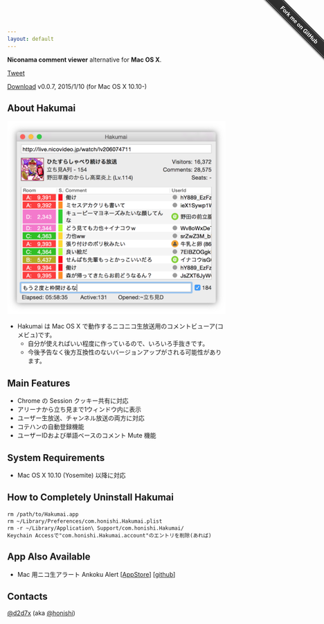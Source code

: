 ```yaml
---
layout: default
---
```


**Niconama comment viewer** alternative for **Mac OS X**.

<a href="https://twitter.com/share" class="twitter-share-button" data-text="Hakumai - Mac用ニコ生コメントビューア">Tweet</a>
<script>!function(d,s,id){var js,fjs=d.getElementsByTagName(s)[0],p=/^http:/.test(d.location)?'http':'https';if(!d.getElementById(id)){js=d.createElement(s);js.id=id;js.src=p+'://platform.twitter.com/widgets.js';fjs.parentNode.insertBefore(js,fjs);}}(document, 'script', 'twitter-wjs');</script>

<a href="https://hakumai.s3.amazonaws.com/Hakumai.0.0.7.zip" class="button button-primary"><i class="fa fa-download"></i> Download</a>
v0.0.7, 2015/1/10 (for Mac OS X 10.10-)

## About Hakumai

<img src="./image/main.png" width="525px">

* Hakumai は Mac OS X で動作するニコニコ生放送用のコメントビューア(コメビュ)です。
    * 自分が使えればいい程度に作っているので、いろいろ手抜きです。
    * 今後予告なく後方互換性のないバージョンアップがされる可能性があります。

## Main Features

* Chrome の Session クッキー共有に対応
* アリーナから立ち見まで1ウィンドウ内に表示
* ユーザー生放送、チャンネル放送の両方に対応
* コテハンの自動登録機能
* ユーザーIDおよび単語ベースのコメント Mute 機能

## System Requirements

* Mac OS X 10.10 (Yosemite) 以降に対応

## How to Completely Uninstall Hakumai

~~~
rm /path/to/Hakumai.app
rm ~/Library/Preferences/com.honishi.Hakumai.plist
rm -r ~/Library/Application\ Support/com.honishi.Hakumai/
Keychain Accessで"com.honishi.Hakumai.account"のエントリを削除(あれば)
~~~

## App Also Available

* Mac 用ニコ生アラート Ankoku Alert [[AppStore](https://itunes.apple.com/jp/app/ankoku-alert/id447599289)] [[github](https://github.com/honishi/AnkokuAlert)]

## Contacts

[@d2d7x](http://twitter.com/d2d7x) (aka [@honishi](http://twitter.com/honishi))

<div class="github-fork-ribbon-wrapper right fixed" style="width: 150px;height: 150px;position: fixed;overflow: hidden;top: 0;z-index: 9999;pointer-events: none;right: 0;"><div class="github-fork-ribbon" style="position: absolute;padding: 2px 0;background-color: #333;background-image: linear-gradient(to bottom, rgba(0, 0, 0, 0), rgba(0, 0, 0, 0.15));-webkit-box-shadow: 0 2px 3px 0 rgba(0, 0, 0, 0.5);-moz-box-shadow: 0 2px 3px 0 rgba(0, 0, 0, 0.5);box-shadow: 0 2px 3px 0 rgba(0, 0, 0, 0.5);z-index: 9999;pointer-events: auto;top: 42px;right: -43px;-webkit-transform: rotate(45deg);-moz-transform: rotate(45deg);-ms-transform: rotate(45deg);-o-transform: rotate(45deg);transform: rotate(45deg);"><a href="https://github.com/honishi/Hakumai" style="font: 700 13px &quot;Helvetica Neue&quot;, Helvetica, Arial, sans-serif;color: #fff;text-decoration: none;text-shadow: 0 -1px rgba(0, 0, 0, 0.5);text-align: center;width: 200px;line-height: 20px;display: inline-block;padding: 2px 0;border-width: 1px 0;border-style: dotted;border-color: rgba(255, 255, 255, 0.7);" target="_blank">Fork me on GitHub</a></div></div>
